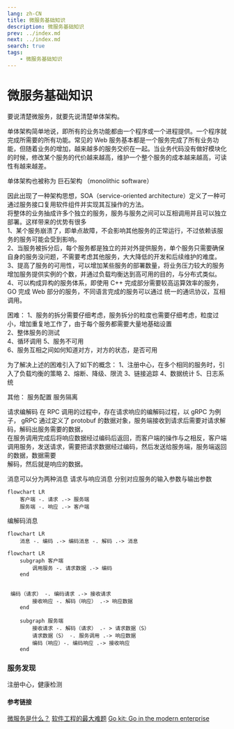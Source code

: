```yaml
---
lang: zh-CN
title: 微服务基础知识
description: 微服务基础知识
prev: ../index.md
next: ../index.md
search: true
tags:
    - 微服务基础知识
---
```


# 微服务基础知识

要说清楚微服务，就要先说清楚单体架构。  

单体架构简单地说，即所有的业务功能都由一个程序或一个进程提供。一个程序就完成所需要的所有功能。常见的 Web 服务基本都是一个服务完成了所有业务功能，但随着业务的增加，越来越多的服务交织在一起。当业务代码没有做好模块化的时候，修改某个服务的代价越来越高，维护一个整个服务的成本越来越高，可读性有越来越差。   

单体架构也被称为 巨石架构 （monolithic software）

因此出现了一种架构思想，SOA（service-oriented architecture）定义了一种可通过服务接口复用软件组件并实现其互操作的方法。  
将整体的业务抽成许多个独立的服务，服务与服务之间可以互相调用并且可以独立部署。这样带来的优势有很多  
1、某个服务崩溃了，即单点故障，不会影响其他服务的正常运行，不过依赖该服务的服务可能会受到影响。  
2、当服务被拆分后，每个服务都是独立的并对外提供服务，单个服务只需要确保自身的服务没问题，不需要考虑其他服务，大大降低的开发和后续维护的难度。  
3、提高了服务的可用性，可以增加某些服务的部署数量，将业务压力较大的服务增加服务提供实例的个数，并通过负载均衡达到高可用的目的，与分布式类似。  
4、可以构成异构的服务体系，即使用 C++ 完成部分需要较高运算效率的服务，GO 完成 Web 部分的服务，不同语言完成的服务可以通过 统一的通讯协议，互相调用。

困难：
1、服务的拆分需要仔细考虑，服务拆分的粒度也需要仔细考虑，粒度过小，增加重复地工作了，由于每个服务都需要大量地基础设置  
2、整体服务的测试  
4、循环调用
5、服务不可用  
6、服务互相之间如何知道对方，对方的状态，是否可用

为了解决上述的困难引入了如下的概念：
1、注册中心，在多个相同的服务时，引入了负载均衡的策略
2、熔断、降级、限流
3、链接追踪
4、数据统计
5、日志系统

其他：
服务配置
服务隔离

请求编解码
在 RPC 调用的过程中，存在请求响应的编解码过程，以 gRPC 为例子， gRPC 通过定义了 protobuf 的数据对象，服务端接收到请求后需要对请求解码，解码出服务需要的数据，  
在服务调用完成后将响应数据经过编码后返回，而客户端的操作与之相反，客户端调用服务，发送请求，需要把请求数据经过编码，然后发送给服务端，服务端返回的数据，数据需要  
解码，然后就是响应的数据。

消息可以分为两种消息 请求与响应消息 分别对应服务的输入参数与输出参数

```mermaid
flowchart LR
    客户端 -. 请求 .-> 服务端
    服务端 -. 响应 .-> 客户端
```

编解码消息

```mermaid
flowchart LR
    消息 -. 编码 .-> 编码消息 -. 解码 .-> 消息
```

```mermaid
flowchart LR
    subgraph 客户端
        调用服务 -. 请求数据 .-> 编码
    end
    
```
```
 编码（请求） -. 编码请求 .-> 接收请求
        接收响应 -. 解码（响应） .-> 响应数据
    end

    subgraph 服务端
        接收请求 -. 解码（请求） .- > 请求数据（S） 
        请求数据（S） -. 服务调用 .-> 响应数据
        编码（响应）-. 编码响应 .-> 接收响应
    end
```

### 服务发现

注册中心，健康检测

#### 参考链接

[微服务是什么？](https://www.ruanyifeng.com/blog/2022/04/microservice.html)
[软件工程的最大难题](https://www.ruanyifeng.com/blog/2021/05/scaling-problem.html)
[Go kit: Go in the modern enterprise](http://peter.bourgon.org/go-kit/)